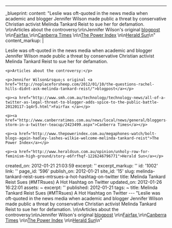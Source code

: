 ---
_blueprint:
  content: "Leslie was oft-quoted in the news media when academic and blogger Jennifer
    Wilson made public a threat by conservative Christian activist Melinda Tankard
    Reist to sue her for defamation. \n\nArticles about the controversy:\n\nJennifer
    Wilson's original [blogpost](http://noplaceforsheep.com/2012/01/10/the-questions-rachel-hills-didnt-ask-melinda-tankard-reist/)
    \n\n[Fairfax ](http://www.smh.com.au/technology/technology-news/all-of-a-twitter-as-legal-threat-to-blogger-adds-spice-to-the-public-battle-20120117-1q4r5.html)\n\n[Canberra
    Times](http://www.canberratimes.com.au/news/local/news/general/bloggers-storm-in-a-twitter-teacup/2423499.aspx)
    \n\n[The Power Index](http://www.thepowerindex.com.au/megaphones-watch/bolt-blogs-again-hadley-lashes-wilkie-welcome-melinda-tankard-reist)
    \n\n[Herald Sun](http://www.heraldsun.com.au/opinion/unholy-row-for-feminism-high-ground/story-e6frfhqf-1226246796771)\n"
  content_markup: |
    <p>Leslie was oft-quoted in the news media when academic and blogger Jennifer Wilson made public a threat by conservative Christian activist Melinda Tankard Reist to sue her for defamation.</p>

    <p>Articles about the controversy:</p>

    <p>Jennifer Wilson&rsquo;s original <a href="http://noplaceforsheep.com/2012/01/10/the-questions-rachel-hills-didnt-ask-melinda-tankard-reist/">blogpost</a></p>

    <p><a href="http://www.smh.com.au/technology/technology-news/all-of-a-twitter-as-legal-threat-to-blogger-adds-spice-to-the-public-battle-20120117-1q4r5.html">Fairfax </a></p>

    <p><a href="http://www.canberratimes.com.au/news/local/news/general/bloggers-storm-in-a-twitter-teacup/2423499.aspx">Canberra Times</a></p>

    <p><a href="http://www.thepowerindex.com.au/megaphones-watch/bolt-blogs-again-hadley-lashes-wilkie-welcome-melinda-tankard-reist">The Power Index</a></p>

    <p><a href="http://www.heraldsun.com.au/opinion/unholy-row-for-feminism-high-ground/story-e6frfhqf-1226246796771">Herald Sun</a></p>
  created_on: 2012-01-21 21:03:59
  excerpt: ''
  excerpt_markup: ''
  id: '1002'
  link: ''
  page_id: '596'
  publish_on: 2012-01-21
  site_id: '15'
  slug: melinda-tankard-reist-sues-mtrsues-a-hot-hashtag-on-twitter
  title: Melinda Tankard Reist Sues (#MTRsues) A Hot Hashtag on Twitter
  updated_on: 2012-01-26 16:22:01
assets: ~
excerpt: ''
published: 2012-01-21
tags: ~
title: Melinda Tankard Reist Sues (#MTRsues) A Hot Hashtag on Twitter
--- "Leslie was oft-quoted in the news media when academic and blogger Jennifer Wilson
  made public a threat by conservative Christian activist Melinda Tankard Reist to
  sue her for defamation. \n\nArticles about the controversy:\n\nJennifer Wilson's
  original [blogpost](http://noplaceforsheep.com/2012/01/10/the-questions-rachel-hills-didnt-ask-melinda-tankard-reist/)
  \n\n[Fairfax ](http://www.smh.com.au/technology/technology-news/all-of-a-twitter-as-legal-threat-to-blogger-adds-spice-to-the-public-battle-20120117-1q4r5.html)\n\n[Canberra
  Times](http://www.canberratimes.com.au/news/local/news/general/bloggers-storm-in-a-twitter-teacup/2423499.aspx)
  \n\n[The Power Index](http://www.thepowerindex.com.au/megaphones-watch/bolt-blogs-again-hadley-lashes-wilkie-welcome-melinda-tankard-reist)
  \n\n[Herald Sun](http://www.heraldsun.com.au/opinion/unholy-row-for-feminism-high-ground/story-e6frfhqf-1226246796771)\n"
